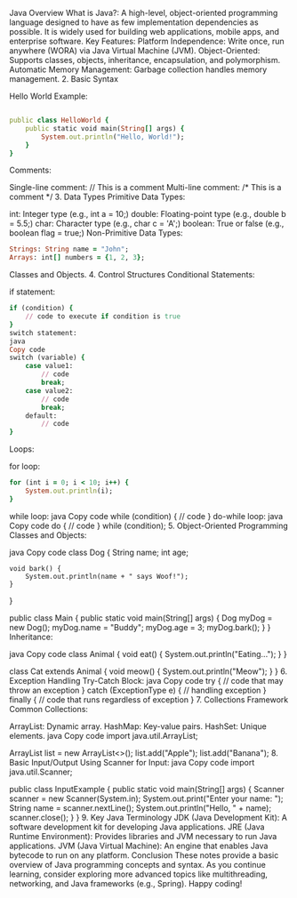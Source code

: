 Java Overview
What is Java?: 
A high-level, object-oriented programming language designed to have as few implementation dependencies as possible. It is widely used for building web applications, mobile apps, and enterprise software.
Key Features:
Platform Independence: Write once, run anywhere (WORA) via Java Virtual Machine (JVM).
Object-Oriented: Supports classes, objects, inheritance, encapsulation, and polymorphism.
Automatic Memory Management: Garbage collection handles memory management.
2. Basic Syntax

Hello World Example:
```ruby

public class HelloWorld {
    public static void main(String[] args) {
        System.out.println("Hello, World!");
    }
}
```

Comments:

Single-line comment: // This is a comment
Multi-line comment: /* This is a comment */
3. Data Types
Primitive Data Types:

int: Integer type (e.g., int a = 10;)
double: Floating-point type (e.g., double b = 5.5;)
char: Character type (e.g., char c = 'A';)
boolean: True or false (e.g., boolean flag = true;)
Non-Primitive Data Types:
```ruby
Strings: String name = "John";
Arrays: int[] numbers = {1, 2, 3};
```
Classes and Objects.
4. Control Structures
Conditional Statements:

if statement:
```ruby
if (condition) {
    // code to execute if condition is true
}
switch statement:
java
Copy code
switch (variable) {
    case value1:
        // code
        break;
    case value2:
        // code
        break;
    default:
        // code
}

```
Loops:

for loop:

```ruby
for (int i = 0; i < 10; i++) {
    System.out.println(i);
}

```
while loop:
java
Copy code
while (condition) {
    // code
}
do-while loop:
java
Copy code
do {
    // code
} while (condition);
5. Object-Oriented Programming
Classes and Objects:

java
Copy code
class Dog {
    String name;
    int age;

    void bark() {
        System.out.println(name + " says Woof!");
    }
}

public class Main {
    public static void main(String[] args) {
        Dog myDog = new Dog();
        myDog.name = "Buddy";
        myDog.age = 3;
        myDog.bark();
    }
}
Inheritance:

java
Copy code
class Animal {
    void eat() {
        System.out.println("Eating...");
    }
}

class Cat extends Animal {
    void meow() {
        System.out.println("Meow");
    }
}
6. Exception Handling
Try-Catch Block:
java
Copy code
try {
    // code that may throw an exception
} catch (ExceptionType e) {
    // handling exception
} finally {
    // code that runs regardless of exception
}
7. Collections Framework
Common Collections:

ArrayList: Dynamic array.
HashMap: Key-value pairs.
HashSet: Unique elements.
java
Copy code
import java.util.ArrayList;

ArrayList<String> list = new ArrayList<>();
list.add("Apple");
list.add("Banana");
8. Basic Input/Output
Using Scanner for Input:
java
Copy code
import java.util.Scanner;

public class InputExample {
    public static void main(String[] args) {
        Scanner scanner = new Scanner(System.in);
        System.out.print("Enter your name: ");
        String name = scanner.nextLine();
        System.out.println("Hello, " + name);
        scanner.close();
    }
}
9. Key Java Terminology
JDK (Java Development Kit): A software development kit for developing Java applications.
JRE (Java Runtime Environment): Provides libraries and JVM necessary to run Java applications.
JVM (Java Virtual Machine): An engine that enables Java bytecode to run on any platform.
Conclusion
These notes provide a basic overview of Java programming concepts and syntax. As you continue learning, consider exploring more advanced topics like multithreading, networking, and Java frameworks (e.g., Spring). Happy coding!
